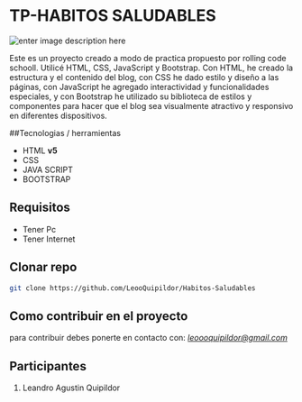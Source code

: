 # TP-HABITOS SALUDABLES
![enter image description here](https://snipboard.io/VR57xa.jpg)


Este es un proyecto creado a modo de practica propuesto por rolling code schooll. Utilicé HTML, CSS, JavaScript y Bootstrap. Con HTML, he creado la estructura y el contenido del blog, con CSS he dado estilo y diseño a las páginas, con JavaScript he agregado interactividad y funcionalidades especiales, y con Bootstrap he utilizado su biblioteca de estilos y componentes para hacer que el blog sea visualmente atractivo y responsivo en diferentes dispositivos.

##Tecnologias / herramientas

-   HTML **v5**
- CSS
-   JAVA SCRIPT
-  BOOTSTRAP

## Requisitos

-   Tener Pc
-   Tener Internet


## Clonar repo

```bash
git clone https://github.com/LeooQuipildor/Habitos-Saludables
```

## Como contribuir en el proyecto

para contribuir debes ponerte en contacto con: *leoooquipildor@gmail.com*

## Participantes

1. Leandro Agustin Quipildor